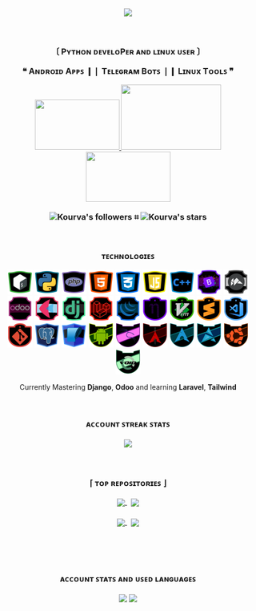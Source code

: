 <!-- Github's Readme Section -->
<h3 align="center">
    <!-- Trophy cards -->
    <img align="center" src="https://github-profile-trophy.vercel.app/?username=Kourva&no-bg=true&no-frame=true&column=6&row=1&margin-w=10&theme=matrix" />
    <br><br><br>
    <!-- About Me Section -->
    <p> 〔 Pʏᴛʜᴏɴ ᴅᴇᴠᴇʟᴏPᴇʀ ᴀɴᴅ ʟɪɴᴜx ᴜꜱᴇʀ 〕 </p> 
    <p>❝ Aɴᴅʀᴏɪᴅ Aᴩᴩꜱ ❙❘ Tᴇʟᴇɢʀᴀᴍ Bᴏᴛꜱ ❘❙ Lɪɴᴜx Tᴏᴏʟꜱ ❞</p>
    <!-- Certificates Section -->
    <p align="center">
        <a href="https://verify.mygreatlearning.com/verify/YJFFJNUM">
            <img src="https://d9jmtjs5r4cgq.cloudfront.net/ComplementaryCourseCertificate/2711791/original/Mike_Kourva20230608-69-1gt13gw.jpg" width=169 height=100 />
        </a>
        <a href="https://www.hackerrank.com/certificates/c3daf8efff6a">
            <img src="https://user-images.githubusercontent.com/118578799/233812176-983a8253-d161-4a1e-a336-0db76fcc15e2.png" width=200 height=130/>
        </a>
        <a href="https://verify.mygreatlearning.com/verify/OWNKOILF">
            <img src="https://d9jmtjs5r4cgq.cloudfront.net/ComplementaryCourseCertificate/2712126/original/Mike_Kourva20230608-69-vs9xma.jpg" width=169 height=100 />
        </a>
<!--         <a href="https://www.hackerrank.com/certificates/85073a706114">
            <img src="https://github.com/Kourva/Kourva/assets/118578799/a55963a6-aadd-4f9c-aabe-97a850ea6700" width=169 height=100 />
        </a> -->
    </p>
    <!-- Github Account Details  -->
    <img alt="Kourva's followers" src="https://img.shields.io/github/followers/Kourva?color=36ba01&label=Follows&logo=github&logoColor=000000&style=flat-square"> ⌗
    <img alt="Kourva's stars" src="https://img.shields.io/github/stars/Kourva?color=36ba01&label=Stars&logo=github&logoColor=000000&style=flat-square">
    <br>
</h3>
<br>

<!-- Skills Table -->
<div align="center">
    <div>
        <h3> ᴛᴇᴄʜɴᴏʟᴏɢɪᴇꜱ </h3> 
          <img width="50px" src="https://github.com/Kourva/AwesomeBadges/blob/main/Badges/languages/bash.png" alt="sh" title="BashScript" /> 
          <img width="50px" src="https://github.com/Kourva/AwesomeBadges/blob/main/Badges/languages/python.png" alt="py" title="Python"/> 
          <img width="50px" src="https://github.com/Kourva/AwesomeBadges/blob/main/Badges/languages/php.png" alt="php" title="PHP"/> 
          <img width="50px" src="https://github.com/Kourva/AwesomeBadges/blob/main/Badges/languages/html.png" alt="html" title="HTML"/> 
          <img width="50px" src="https://github.com/Kourva/AwesomeBadges/blob/main/Badges/languages/css.png" alt="css" title="CSS"/> 
          <img width="50px" src="https://github.com/Kourva/AwesomeBadges/blob/main/Badges/languages/js.png" alt="js" title="JavaScript"/>
          <img width="50px" src="https://github.com/Kourva/AwesomeBadges/blob/main/Badges/languages/cpp.png" alt="cpp" title="C++"/>    
          <img width="50px" src="https://github.com/Kourva/AwesomeBadges/blob/main/Badges/frameworks/bootstrap.png" alt="css,js" title="Bootstrap" /> 
          <img width="50px" src="https://github.com/Kourva/AwesomeBadges/blob/main/Badges/frameworks/kivy.png" alt="py" title="Kivy"/> 
          <img width="50px" src="https://github.com/Kourva/AwesomeBadges/blob/main/Badges/frameworks/odoo.png" alt="py" title="Odoo"/> 
          <img width="50px" src="https://github.com/Kourva/AwesomeBadges/blob/main/Badges/frameworks/flet.png" alt="py" title="Flet"/> 
          <img width="50px" src="https://github.com/Kourva/AwesomeBadges/blob/main/Badges/frameworks/django.png" alt="py" title="Django"/>
          <img width="50px" src="https://github.com/Kourva/AwesomeBadges/blob/main/Badges/frameworks/laravel.png" alt="php" title="Laravel"/>
          <img width="50px" src="https://github.com/Kourva/AwesomeBadges/blob/main/Badges/frameworks/jquery.png" alt="js" title="Jquery"/>
          <img width="50px" src="https://github.com/Kourva/AwesomeBadges/blob/main/Badges/editors/nano.png" alt="x" title="Nano" /> 
          <img width="50px" src="https://github.com/Kourva/AwesomeBadges/blob/main/Badges/editors/vim.png" alt="x" title="Vim"/> 
          <img width="50px" src="https://github.com/Kourva/AwesomeBadges/blob/main/Badges/editors/sublime.png" alt="x" title="Sublime"/> 
          <img width="50px" src="https://github.com/Kourva/AwesomeBadges/blob/main/Badges/editors/vscode.png" alt="x" title="VsCode"/> 
          <img width="50px" src="https://github.com/Kourva/AwesomeBadges/blob/main/Badges/tools/git.png" alt="x" title="Git"/>
          <img width="50px" src="https://github.com/Kourva/AwesomeBadges/blob/main/Badges/databases/postgresql.png" alt="x" title="PostgreSql"/>
          <img width="50px" src="https://github.com/Kourva/AwesomeBadges/blob/main/Badges/databases/sqlite.png" alt="x" title="Sqlite"/>
          <img width="50px" src="https://github.com/Kourva/AwesomeBadges/blob/main/Badges/distros/android.png" alt="apk" title="Android" /> 
          <img width="50px" src="https://github.com/Kourva/AwesomeBadges/blob/main/Badges/distros/kalilinux.png" alt="x" title="KaliLinux"/> 
          <img width="50px" src="https://github.com/Kourva/AwesomeBadges/blob/main/Badges/distros/blackarch.png" alt="x" title="BlackArch"/> 
          <img width="50px" src="https://github.com/Kourva/AwesomeBadges/blob/main/Badges/distros/archlinux.png" alt="x" title="ArchLinux"/> 
          <img width="50px" src="https://github.com/Kourva/AwesomeBadges/blob/main/Badges/distros/artixlinux.png" alt="x" title="ArtixLinux"/>
          <img width="50px" src="https://github.com/Kourva/AwesomeBadges/blob/main/Badges/distros/ubuntu.png" alt="x" title="Ubuntu"/>
          <img width="50px" src="https://github.com/Kourva/AwesomeBadges/blob/main/Badges/distros/voidlinux.png" alt="x" title="VoidLinux"/>
</div>
    <p>Currently Mastering <b>Django</b>, <b>Odoo</b> and learning <b>Laravel</b>, <b>Tailwind</b></p>
<br>

<!-- Account's Streak Stats -->
<h3 align="center">
    <p> ᴀᴄᴄᴏᴜɴᴛ ꜱᴛʀᴇᴀᴋ ꜱᴛᴀᴛꜱ </p> 
        <img align="center" src="https://streak-stats.demolab.com?user=Kourva&theme=transparent&hide_border=true&border_radius=10&locale=en&mode=weekly&card_width=800&background=00000000&ring=36ba01&currStreakLabel=ffffff&fire=ffffff&stroke=36ba01&sideLabels=ffffff&theme=hacker" />
    <p>
</h3>

<!-- Extra Repository Pins -->
<h3 align="center">
    <br>
    <p>⌈ ᴛᴏᴩ ʀᴇᴩᴏꜱɪᴛᴏʀɪᴇꜱ ⌋</p>
    <a href="https://github.com/Kourva/AwesomeChatGPTBot">
        <img align="center" src="https://github-readme-stats-git-masterrstaa-rickstaa.vercel.app/api/pin/?username=Kourva&repo=AwesomeChatGPTBot&theme=transparent&show_owner=false&border_color=000000&title_color=000000&text_color=020202&border_radius=10&bg_color=0,ff007f,ff557f,ff00ff" />
    </a>&nbsp;
    <a href="https://github.com/Kourva/V2rayDoprax">
        <img align="center" src="https://github-readme-stats-git-masterrstaa-rickstaa.vercel.app/api/pin/?username=Kourva&repo=V2rayDoprax&theme=transparent&show_owner=false&border_color=000000&title_color=000000&text_color=020202&border_radius=10&bg_color=0,00ff00,36ba01,3bcf05" />
    </a><br><br>
    <a href="https://github.com/Kourva/FletGrm">
        <img align="center" src="https://github-readme-stats-git-masterrstaa-rickstaa.vercel.app/api/pin/?username=Kourva&repo=FletGrm&theme=transparent&show_owner=false&border_color=000000&title_color=000000&text_color=020202&border_radius=10&bg_color=214263,4589ce,214263" />
    </a>&nbsp;
    <a href="https://github.com/Kourva/CornHub">
        <img align="center" src="https://github-readme-stats-git-masterrstaa-rickstaa.vercel.app/api/pin/?username=Kourva&repo=CornHub&theme=transparent&show_owner=false&border_color=000000&title_color=000000&text_color=020202&border_radius=10&bg_color=c2c200,ff5500,c2c200" />
    </a>
    
</h3>

<br>

<!-- Account's Languages Stats -->
<h3 align="center">
    <br>
    <p> ᴀᴄᴄᴏᴜɴᴛ ꜱᴛᴀᴛꜱ ᴀɴᴅ ᴜꜱᴇᴅ ʟᴀɴɢᴜᴀɢᴇꜱ </p>
    <img align="center" src="https://github-readme-stats.vercel.app/api?username=Kourva&show_icons=true&theme=transparent&bg-color=00000000&hide_border=false&title_color=ffffff&text_color=3bcf05&count_private=true&locale=en&rank_icon=percentile&border_color=00000000&border_radius=10&line_height=25&&show=reviews,discussions_started,discussions_answered&include_all_commits=true&text_bold=true" />
    <img align="center" src="https://github-readme-stats.vercel.app/api/top-langs/?username=Kourva&langs_count=15&layout=compact&hide_border=false&theme=transparent&locale=en&title_color=ffffff&text_color=3bcf05&card_width=350&border_color=00000000&border_radius=10&line_height=30" />
</h3> 
